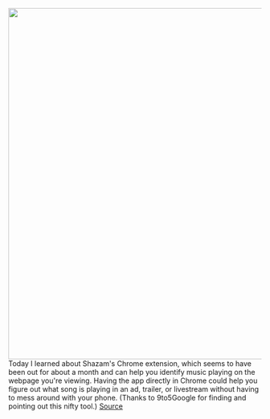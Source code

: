 <img src='https://cdn.vox-cdn.com/thumbor/XnwW8aKNDG1kh5NssOyp1ov59yA=/0x0:640x400/1200x800/filters:focal(269x149:371x251)/cdn.vox-cdn.com/uploads/chorus_image/image/70370902/unnamed.0.jpg' width='700px' /><br/>
Today I learned about Shazam's Chrome extension, which seems to have been out for about a month and can help you identify music playing on the webpage you're viewing. Having the app directly in Chrome could help you figure out what song is playing in an ad, trailer, or livestream without having to mess around with your phone. (Thanks to 9to5Google for finding and pointing out this nifty tool.)
<a href='https://www.theverge.com/22876655/shazam-music-identification-chrome-extension-youtube-wikipedia'> Source <a/>